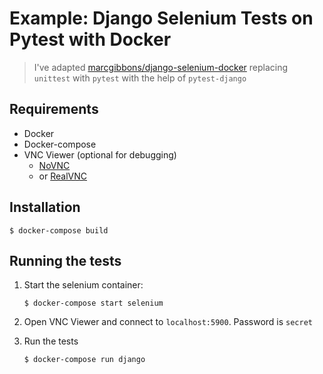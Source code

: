 # Example: Django Selenium Tests on Pytest with Docker

> I've adapted [marcgibbons/django-selenium-docker](https://github.com/marcgibbons/django-selenium-docker) replacing `unittest` with `pytest` with the help of `pytest-django`

## Requirements
- Docker
- Docker-compose
- VNC Viewer (optional for debugging)
  - [NoVNC](https://github.com/novnc/noVNC)
  - or [RealVNC](https://www.realvnc.com/en/connect/download/viewer/)

## Installation

`$ docker-compose build`

## Running the tests

1. Start the selenium container:

   `$ docker-compose start selenium`

2. Open VNC Viewer and connect to `localhost:5900`. Password is `secret`

3. Run the tests

   `$ docker-compose run django`
